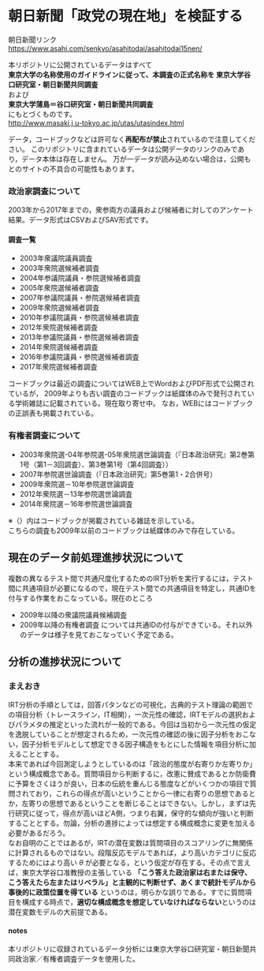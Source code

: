 # 朝日新聞「政党の現在地」を検証する

朝日新聞リンク  
https://www.asahi.com/senkyo/asahitodai/asahitodai15nen/

本リポジトリに公開されているデータはすべて  
 **東京大学の名称使用のガイドラインに従って、本調査の正式名称を 東京大学谷口研究室・朝日新聞共同調査**   
および  
 **東京大学蒲島＝谷口研究室・朝日新聞共同調査**  
にもとづくものです。  
http://www.masaki.j.u-tokyo.ac.jp/utas/utasindex.html

データ，コードブックなどは許可なく**再配布が禁止**されているので注意してください。
このリポジトリに含まれているデータは公開データのリンクのみであり，データ本体は存在しません。
万が一データが読み込めない場合は，公開もとのサイトの不具合の可能性もあります。

### 政治家調査について
2003年から2017年までの，衆参両方の議員および候補者に対してのアンケート結果。データ形式はCSVおよびSAV形式です。

#### 調査一覧

- 2003年衆議院議員調査
- 2003年衆院選候補者調査
- 2004年参議院議員・参院選候補者調査
- 2005年衆院選候補者調査
- 2007年参議院議員・参院選候補者調査
- 2009年衆院選候補者調査
- 2010年参議院議員・参院選候補者調査
- 2012年衆院選候補者調査
- 2013年参議院議員・参院選候補者調査
- 2014年衆院選候補者調査
- 2016年参議院議員・参院選候補者調査
- 2017年衆院選候補者調査

コードブックは最近の調査についてはWEB上でWordおよびPDF形式で公開されているが，
2009年よりも古い調査のコードブックは紙媒体のみで発刊されている学術雑誌に記載されている。現在取り寄せ中。
なお，WEBにはコードブックの正誤表も掲載されている。

### 有権者調査について

- 2003年衆院選-04年参院選-05年衆院選世論調査（『日本政治研究』第2巻第1号（第1－3回調査）、第3巻第1号（第4回調査））
- 2007年参院選世論調査（『日本政治研究』第5巻第1・2合併号）
- 2009年衆院選－10年参院選世論調査
- 2012年衆院選－13年参院選世論調査
- 2014年衆院選－16年参院選世論調査

※（）内はコードブックが掲載されている雑誌を示している。  
こちらの調査も2009年以前のコードブックは紙媒体のみで存在している。

## 現在のデータ前処理進捗状況について
複数の異なるテスト間で共通尺度化するためのIRT分析を実行するには，テスト間に共通項目が必要になるので，現在テスト間での共通項目を特定し，共通IDを付与する作業をおこなっている。現在のところ  
- 2009年以降の衆議院議員候補調査
- 2009年以降の有権者調査
については共通IDの付与ができている。それ以外のデータは様子を見ておこなっていく予定である。

## 分析の進捗状況について

### まえおき

IRT分析の手順としては，回答パタンなどの可視化，古典的テスト理論の範囲での項目分析（トレースライン，IT相関），一次元性の確認，IRTモデルの選択およびパラメタの推定といった流れが一般的である。今回は当初から一次元性の仮定を逸脱していることが想定されるため，一次元性の確認の後に因子分析をおこない，因子分析モデルとして想定できる因子構造をもとにした情報を項目分析に加えることとする。  
本来であれば今回測定しようとしているのは「政治的態度が右寄りか左寄りか」という構成概念である。質問項目から判断するに，改憲に賛成であるとか防衛費に予算をさくほうが良い，日本の伝統を重んじる態度などがいくつかの項目で質問されており，これらの得点が高いということから一律に右寄りの思想であるとか，左寄りの思想であるということを断じることはできない。しかし，まずは先行研究に従って，得点が高いほどA側，つまり右翼，保守的な傾向が強いと判断することとする。勿論，分析の進捗によっては想定する構成概念に変更を加える必要があるだろう。  
なお自明のことではあるが，IRTの潜在変数は質問項目のスコアリングに無関係に計算されるものではない。段階反応モデルであれば，より高いカテゴリに反応するためにはより高い $\theta$ が必要となる，という仮定が存在する。その点で言えば，東京大学谷口准教授の主張している **「こう答えた政治家は右または保守、こう答えたら左またはリベラル」と主観的に判断せず、あくまで統計モデルから事後的に政策位置を得ている** というのは，明らかな誤りである。すでに質問項目を構成する時点で，**適切な構成概念を想定していなければならない**というのは潜在変数モデルの大前提である。


#### notes

本リポジトリに収録されているデータ分析には東京大学谷口研究室・朝日新聞共同政治家／有権者調査データを使用した。